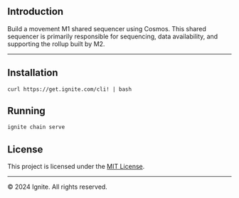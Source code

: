 
## Introduction
Build a movement M1 shared sequencer using Cosmos. This shared sequencer is primarily responsible for sequencing, data availability, and supporting the rollup built by M2.

---

## Installation

```shell
curl https://get.ignite.com/cli! | bash
```

## Running

```bash
ignite chain serve
```


## License

This project is licensed under the [MIT License](LICENSE).

---

© 2024 Ignite. All rights reserved.